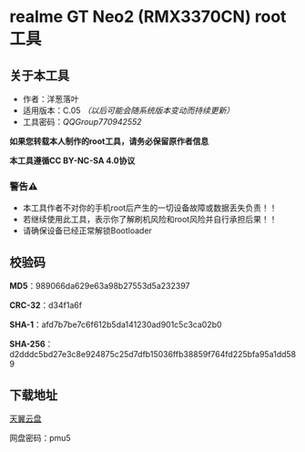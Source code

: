 # realme GT Neo2 (RMX3370CN) root工具

## 关于本工具
- 作者：洋葱落叶
- 适用版本：C.05 *（以后可能会随系统版本变动而持续更新）*
- 工具密码：*QQGroup770942552*

**如果您转载本人制作的root工具，请务必保留原作者信息**

**本工具遵循CC BY-NC-SA 4.0协议**

### 警告⚠️
- 本工具作者不对你的手机root后产生的一切设备故障或数据丢失负责！！
- 若继续使用此工具，表示你了解刷机风险和root风险并自行承担后果！！
- 请确保设备已经正常解锁Bootloader

## 校验码

**MD5**：989066da629e63a98b27553d5a232397

**CRC-32**：d34f1a6f

**SHA-1**：afd7b7be7c6f612b5da141230ad901c5c3ca02b0

**SHA-256**：d2dddc5bd27e3c8e924875c25d7dfb15036ffb38859f764fd225bfa95a1dd589

## 下载地址
[天翼云盘](https://cloud.189.cn/t/qYram2JRrMF3)

网盘密码：pmu5
